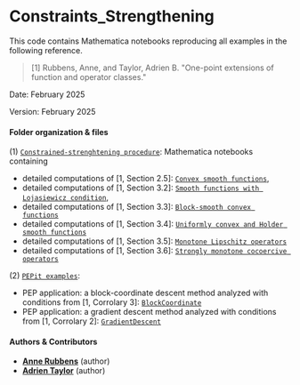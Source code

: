 # Constraints_Strengthening

This code contains Mathematica notebooks reproducing all examples in the following reference.

> [1] Rubbens, Anne, and Taylor, Adrien B. "One-point extensions of function and operator classes."

Date:    February 2025

Version: February 2025

#### Folder organization & files

(1) [`Constrained-strenghtening procedure`](Examples/): Mathematica notebooks containing
- detailed computations of [1, Section 2.5]: [`Convex smooth functions`](Examples/Convex_Smooth_Functions.nb),
- detailed computations of [1, Section 3.2]: [`Smooth functions with Lojasiewicz condition`](Examples/Smooth_Lojasiewicz_Functions.nb),
- detailed computations of [1, Section 3.3]: [`Block-smooth convex functions`](Examples/Blockwise_Smooth_Convex_Functions.nb)
- detailed computations of [1, Section 3.4]: [`Uniformly convex and Holder smooth functions`](Examples/Uniformly_Convex_Functions.nb)
- detailed computations of [1, Section 3.5]: [`Monotone Lipschitz operators`](Examples/Monotone_Lipschitz_Operators.nb)
- detailed computations of [1, Section 3.6]: [`Strongly monotone cocoercive operators`](Examples/Monotone_Cocoercive_Operators.nb)

(2) [`PEPit examples`]():
- PEP application: a block-coordinate descent method analyzed with conditions from [1, Corrolary 3]: [`BlockCoordinate`](PEPit/BCD.pynb)
- PEP application: a gradient descent method analyzed with conditions from [1, Corrolary 2]: [`GradientDescent`](PEPit/GD.pynb)

#### Authors & Contributors
- [**Anne Rubbens**](https://scholar.google.com/citations?user=J4J2l6oAAAAJ&hl=en&oi=ao) (author)
- [**Adrien Taylor**](http://www.di.ens.fr/~ataylor/) (author)

